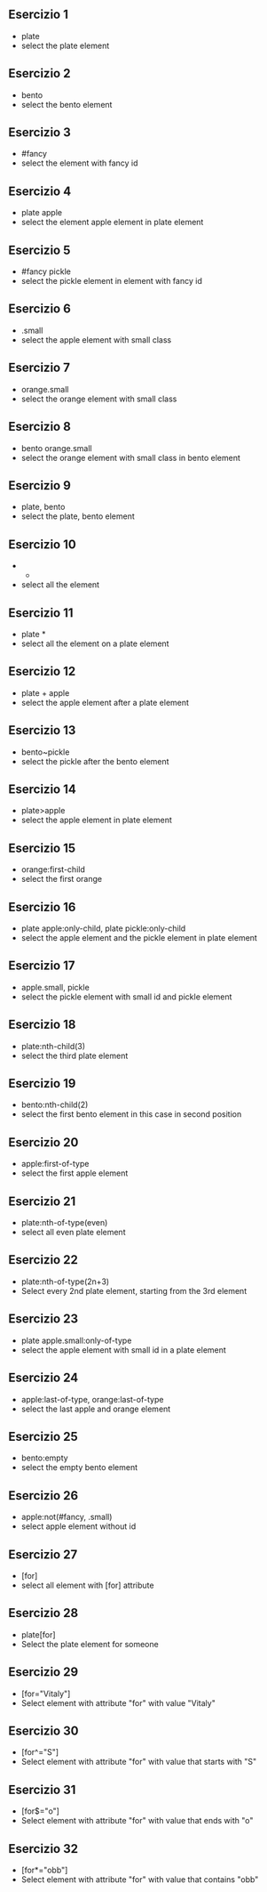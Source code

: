 ## Esercizio 1 
- plate
- select the plate element

## Esercizio 2
- bento
- select the bento element

## Esercizio 3 
- #fancy
- select the element with fancy id

## Esercizio 4
- plate apple
- select the element apple element in plate element

## Esercizio 5
- #fancy pickle
- select the pickle element in element with fancy id

## Esercizio 6
- .small
- select the apple element with small class

## Esercizio 7
- orange.small
- select the orange element with small class

## Esercizio 8
- bento orange.small
- select the orange element with small class in bento element

## Esercizio 9
- plate, bento
- select the plate, bento element

## Esercizio 10
- *
- select all the element 

## Esercizio 11
- plate *
- select all the element on a plate element

## Esercizio 12
- plate + apple
- select the apple element after a plate element

## Esercizio 13 
- bento~pickle
- select the pickle after the bento element

## Esercizio 14
- plate>apple
- select the apple element in plate element

## Esercizio 15
- orange:first-child
- select the first orange

## Esercizio 16
- plate apple:only-child, plate pickle:only-child
- select the apple  element and the pickle  element in plate element 

## Esercizio 17
- apple.small, pickle
- select the pickle element with small id and pickle element 

## Esercizio 18
- plate:nth-child(3)
- select the third plate element

## Esercizio 19
- bento:nth-child(2)
- select the first bento element in this case in second position

## Esercizio 20
- apple:first-of-type
- select the first apple element 

## Esercizio 21
- plate:nth-of-type(even)
- select all even plate element

## Esercizio 22
- plate:nth-of-type(2n+3)
- Select every 2nd plate element, starting from the 3rd element

## Esercizio 23
- plate apple.small:only-of-type
- select the apple element with small id in a plate element

## Esercizio 24
- apple:last-of-type, orange:last-of-type
- select the last apple and orange element 

## Esercizio 25
- bento:empty
- select the empty bento element


## Esercizio 26
- apple:not(#fancy, .small)
- select apple element without id

## Esercizio 27
- [for]
- select all element with [for] attribute

## Esercizio 28
- plate[for]
- Select the plate element for someone

## Esercizio 29
- [for="Vitaly"]
- Select element with attribute "for" with value "Vitaly"

## Esercizio 30
- [for^="S"]
- Select element with attribute "for" with value that starts with "S"

## Esercizio 31
- [for$="o"]
- Select element with attribute "for" with value that ends with "o"

## Esercizio 32
- [for*="obb"]
- Select element with attribute "for" with value that contains "obb"
